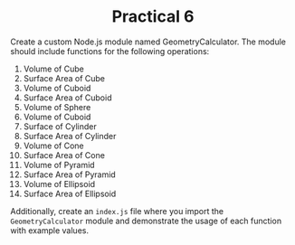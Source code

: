 <h1 align = "center">Practical 6</h1>

Create a custom Node.js module named GeometryCalculator. The module should include functions for the following operations:

1. Volume of Cube 
2. Surface Area of Cube
3. Volume of Cuboid 
4. Surface Area of Cuboid
5. Volume of Sphere 
6. Volume of Cuboid
7. Surface of Cylinder
8. Surface Area of Cylinder
9. Volume of Cone
10. Surface Area of Cone
11. Volume of Pyramid
12. Surface Area of Pyramid
13. Volume of Ellipsoid
14. Surface Area of Ellipsoid

Additionally, create an `index.js` file where you import the `GeometryCalculator` module and demonstrate the usage of each function with example values.
